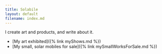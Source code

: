 ```yaml
---
title: Solabile
layout: default
filename: index.md
--- 
```


I create art and products, and write about it.

- [My art exhibited]({% link myShows.md %})
- [My small, solar mobiles for sale]({% link mySmallWorksForSale.md %})

<!---
- My public, large art
- Other artists in solar kinetic art
- A history of solar mobiles
- A history of my solar mobiles
- Making small electronics at home
- Principles of solar homes




**Bold** and _Italic_ and `Code` text

[Link](url) and ![Image](src)
```

For more details see [GitHub Flavored Markdown](https://guides.github.com/features/mastering-markdown/).

The name of this theme is saved in the Jekyll `_config.yml` configuration file.

-->

